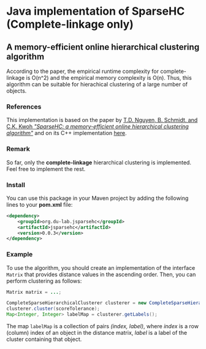 # Java implementation of SparseHC (Complete-linkage only)
## A memory-efficient online hierarchical clustering algorithm

According to the paper, the empirical runtime complexity for complete-linkage is O(n^2) and the empirical memory complexity is O(n). Thus, this algorithm can be suitable for hierachical clustering of a large number of objects. 

### References
This implementation is based on the paper by [T.D. Nguyen, B. Schmidt, and C.K. Kwoh _"SparseHC: a memory-efficient online
hierarchical clustering algorithm"_](https://www.sciencedirect.com/science/article/pii/S1877050914001781) and on its C++
implementation [here](https://github.com/mdimura/sparsehc-dm).

### Remark
So far, only the __complete-linkage__ hierarchical clustering is implemented. Feel free to implement the rest.

### Install
You can use this package in your Maven project by adding the following lines to your __pom.xml__ file:
```xml
<dependency>
    <groupId>org.du-lab.jsparsehc</groupId>
    <artifactId>jsparsehc</artifactId>
    <version>0.0.3</version>
</dependency>
```

### Example
To use the algorithm, you should create an implementation of the interface `Matrix` that provides distance values in the 
ascending order. Then, you can perform clustering as follows:
```java
Matrix matrix = ...;

CompleteSparseHierarchicalClusterer clusterer = new CompleteSparseHierarchicalClusterer(matrix);
clusterer.cluster(scoreTolerance);
Map<Integer, Integer> labelMap = clusterer.getLabels();
```
The map `labelMap` is a collection of pairs _(index, label)_, where _index_ is a row (column) index of an object in the
distance matrix, _label_ is a label of the cluster containing that object.  
